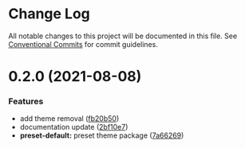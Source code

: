 # Change Log

All notable changes to this project will be documented in this file.
See [Conventional Commits](https://conventionalcommits.org) for commit guidelines.

# 0.2.0 (2021-08-08)


### Features

* add theme removal ([fb20b50](https://github.com/VLK-STUDIO/morfeo/tree/main/packages/preset-default/commit/fb20b501e877e2137831f9e86629e213007b88b7))
* documentation update ([2bf10e7](https://github.com/VLK-STUDIO/morfeo/tree/main/packages/preset-default/commit/2bf10e7066064a403d1e801d55a467626b85fdfd))
* **preset-default:** preset theme package ([7a66269](https://github.com/VLK-STUDIO/morfeo/tree/main/packages/preset-default/commit/7a66269b2fff8d1db4939425f506fc6bec02ce18))
